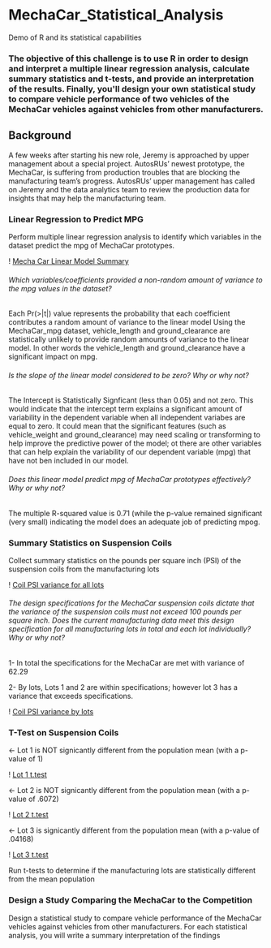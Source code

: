 # MechaCar_Statistical_Analysis

Demo of R and its statistical capabilities

### The objective of this challenge is to use R in order to design and interpret a multiple linear regression analysis, calculate summary statistics and t-tests, and provide an interpretation of the results. Finally, you'll design your own statistical study to compare vehicle performance of two vehicles of the MechaCar vehicles against vehicles from other manufacturers.
## Background

A few weeks after starting his new role, Jeremy is approached by upper management about a special project. AutosRUs’ newest prototype, the MechaCar, is suffering from production troubles that are blocking the manufacturing team’s progress. AutosRUs’ upper management has called on Jeremy and the data analytics team to review the production data for insights that may help the manufacturing team.

### Linear Regression to Predict MPG
  
Perform multiple linear regression analysis to identify which variables in the dataset predict the mpg of MechaCar prototypes.

  ! [Mecha Car Linear Model Summary](./Images/Mecha_Car_Linear_Model_Summary.png)

###### Which variables/coefficients provided a non-random amount of variance to the mpg values in the dataset?

Each Pr(>|t|) value represents the probability that each coefficient contributes a random amount of variance to the linear model
Using the MechaCar_mpg dataset, vehicle_length and ground_clearance are statistically unlikely to provide random amounts of variance to the linear model. In other words the vehicle_length and ground_clearance have a significant impact on mpg.

###### Is the slope of the linear model considered to be zero? Why or why not?

The Intercept is Statistically Signficant (less than 0.05) and not zero.
This would indicate that the intercept term explains a significant amount of variability in the dependent variable when all independent variabes are equal to zero. It could mean that the significant features (such as vehicle_weight and ground_clearance) may need scaling or transforming to help improve the predictive power of the model; ot there are other variables that can help explain the variability of our dependent variable (mpg) that have not ben included in our model.

###### Does this linear model predict mpg of MechaCar prototypes effectively? Why or why not?

The multiple R-squared value is 0.71 (while the p-value remained significant (very small) indicating the model does an adequate job of predicting mpog.

### Summary Statistics on Suspension Coils

Collect  summary statistics on the pounds per square inch (PSI) of the suspension coils from the manufacturing lots

 ! [Coil PSI variance for all lots](./Images/Coil_PSI_variance_for_all_lots.png)

###### The design specifications for the MechaCar suspension coils dictate that the variance of the suspension coils must not exceed 100 pounds per square inch. Does the current manufacturing data meet this design specification for all manufacturing lots in total and each lot individually? Why or why not?

1- In total the specifications for the MechaCar are met with variance of 62.29

2- By lots, Lots 1 and 2 are within specifications; however lot 3 has a variance that exceeds specifications.

! [Coil PSI variance by lots](./Images/Coil_PSI_variance_by_lots.png)

### T-Test on Suspension Coils

<- Lot 1 is NOT signicantly different from the population mean (with a p-value of 1)

! [Lot 1 t.test](./Images/Lot1_t.test.png)

<- Lot 2 is NOT signicantly different from the population mean (with a p-value of .6072)

! [Lot 2 t.test](./Images/Lot2_t.test.png)

<- Lot 3 is signicantly different from the population mean (with a p-value of .04168)

! [Lot 3 t.test](./Images/Lot3_t.test.png)

Run t-tests to determine if the manufacturing lots are statistically different  from the mean population

### Design a Study Comparing the MechaCar to the Competition
Design a statistical study to compare vehicle performance of the MechaCar vehicles against vehicles from other manufacturers. For each statistical analysis, you will write a summary interpretation of the findings

